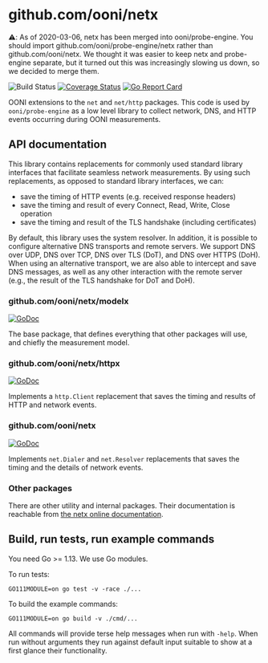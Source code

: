 # github.com/ooni/netx

⚠️: As of 2020-03-06, netx has been merged into ooni/probe-engine. You should
import github.com/ooni/probe-engine/netx rather than github.com/ooni/netx. We
thought it was easier to keep netx and probe-engine separate, but it turned
out this was increasingly slowing us down, so we decided to merge them.

![Build Status](https://github.com/ooni/netx/workflows/Build/badge.svg) [![Coverage Status](https://coveralls.io/repos/github/ooni/netx/badge.svg?branch=master)](https://coveralls.io/github/ooni/netx?branch=master) [![Go Report Card](https://goreportcard.com/badge/github.com/ooni/netx)](https://goreportcard.com/report/github.com/ooni/netx)

OONI extensions to the `net` and `net/http` packages. This code is
used by `ooni/probe-engine` as a low level library to collect
network, DNS, and HTTP events occurring during OONI measurements.

## API documentation

This library contains replacements for commonly used standard library
interfaces that facilitate seamless network measurements. By using
such replacements, as opposed to standard library interfaces, we can:

* save the timing of HTTP events (e.g. received response headers)
* save the timing and result of every Connect, Read, Write, Close operation
* save the timing and result of the TLS handshake (including certificates)

By default, this library uses the system resolver. In addition, it
is possible to configure alternative DNS transports and remote
servers. We support DNS over UDP, DNS over TCP, DNS over TLS (DoT),
and DNS over HTTPS (DoH). When using an alternative transport, we
are also able to intercept and save DNS messages, as well as any
other interaction with the remote server (e.g., the result of the
TLS handshake for DoT and DoH).

### github.com/ooni/netx/modelx

[![GoDoc](https://godoc.org/github.com/ooni/netx/modelx?status.svg)](
https://godoc.org/github.com/ooni/netx/modelx)

The base package, that defines everything that other packages
will use, and chiefly the measurement model.

### github.com/ooni/netx/httpx

[![GoDoc](https://godoc.org/github.com/ooni/netx/httpx?status.svg)](
https://godoc.org/github.com/ooni/netx/httpx)

Implements a `http.Client` replacement that saves the timing and
results of HTTP and network events.

### github.com/ooni/netx

[![GoDoc](https://godoc.org/github.com/ooni/netx?status.svg)](
https://godoc.org/github.com/ooni/netx)

Implements `net.Dialer` and `net.Resolver` replacements that saves the
timing and the details of network events.

### Other packages

There are other utility and internal packages. Their documentation
is reachable from [the netx online documentation](
https://godoc.org/github.com/ooni/netx#pkg-subdirectories).

## Build, run tests, run example commands

You need Go >= 1.13. We use Go modules.

To run tests:

```
GO111MODULE=on go test -v -race ./...
```

To build the example commands:

```
GO111MODULE=on go build -v ./cmd/...
```

All commands will provide terse help messages when run with `-help`. When
run without arguments they run against default input suitable to show
at a first glance their functionality.
